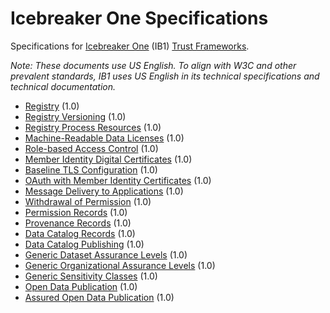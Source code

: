 # Icebreaker One Specifications

Specifications for [Icebreaker One](https://ib1.org) (IB1) [Trust Frameworks](https://ib1.org/trust-frameworks/).

_Note: These documents use US English. To align with W3C and other prevalent standards, IB1 uses US English in its technical specifications and technical documentation._

 * [Registry](registry/1.0.md) (1.0)
 * [Registry Versioning](registry-versioning/1.0.md) (1.0)
 * [Registry Process Resources](registry-process-resources/1.0.md) (1.0)
 * [Machine-Readable Data Licenses](machine-readable-data-licenses/1.0.md) (1.0)
 * [Role-based Access Control](role-based-access-control/1.0.md) (1.0)
 * [Member Identity Digital Certificates](member-identity-digital-certificates/1.0.md) (1.0)
 * [Baseline TLS Configuration](baseline-tls-configuration/1.0.md) (1.0)
 * [OAuth with Member Identity Certificates](oauth-with-member-identity-certificates/1.0.md) (1.0)
 * [Message Delivery to Applications](message-delivery-to-applications/1.0.md) (1.0)
 * [Withdrawal of Permission](withdrawal-of-permission/1.0.md) (1.0)
 * [Permission Records](permission-records/1.0.md) (1.0)
 * [Provenance Records](provenance-records/1.0.md) (1.0)
 * [Data Catalog Records](data-catalog-records/1.0.md) (1.0)
 * [Data Catalog Publishing](data-catalog-publishing/1.0.md) (1.0)
 * [Generic Dataset Assurance Levels](generic-dataset-assurance-levels/1.0.md) (1.0)
 * [Generic Organizational Assurance Levels](generic-organizational-assurance-levels/1.0.md) (1.0)
 * [Generic Sensitivity Classes](generic-sensitivity-classes/1.0.md) (1.0)
 * [Open Data Publication](open-data/1.0.md) (1.0)
 * [Assured Open Data Publication](assured-open-data/1.0.md) (1.0)
